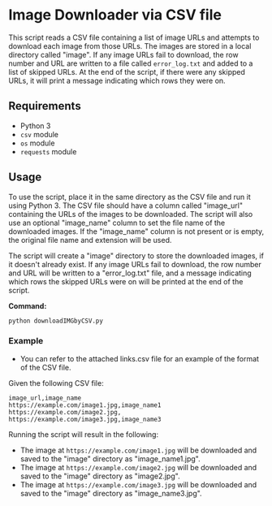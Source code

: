 # Image Downloader via CSV file
This script reads a CSV file containing a list of image URLs and attempts to download each image from those URLs. The images are stored in a local directory called "image". If any image URLs fail to download, the row number and URL are written to a file called `error_log.txt` and added to a list of skipped URLs. At the end of the script, if there were any skipped URLs, it will print a message indicating which rows they were on.

## Requirements
- Python 3
- `csv` module
- `os` module
- `requests` module

## Usage

To use the script, place it in the same directory as the CSV file and run it using Python 3. The CSV file should have a column called "image_url" containing the URLs of the images to be downloaded. The script will also use an optional "image_name" column to set the file name of the downloaded images. If the "image_name" column is not present or is empty, the original file name and extension will be used.

The script will create a "image" directory to store the downloaded images, if it doesn't already exist. If any image URLs fail to download, the row number and URL will be written to a "error_log.txt" file, and a message indicating which rows the skipped URLs were on will be printed at the end of the script.

**Command:**
```commandline
python downloadIMGbyCSV.py
```

### Example
- You can refer to the attached links.csv file for an example of the format of the CSV file.

Given the following CSV file:
```
image_url,image_name
https://example.com/image1.jpg,image_name1
https://example.com/image2.jpg,
https://example.com/image3.jpg,image_name3
```
Running the script will result in the following:

- The image at `https://example.com/image1.jpg` will be downloaded and saved to the "image" directory as "image_name1.jpg".
- The image at `https://example.com/image2.jpg` will be downloaded and saved to the "image" directory as "image2.jpg".
- The image at `https://example.com/image3.jpg` will be downloaded and saved to the "image" directory as "image_name3.jpg".

